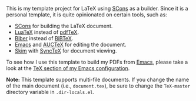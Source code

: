 This is my template project for LaTeX using [SCons][] as a builder. Since it is a personal template, it is quite opinionated on certain tools, such as:

* [SCons][] for building the LaTeX document.
* [LuaTeX][] instead of [pdfTeX][].
* [Biber][] instead of [BiBTeX][].
* [Emacs][] and [AUCTeX][] for editing the document.
* [Skim][] with [SyncTeX][] for document viewing.

To see how I use this template to build my PDFs from [Emacs][emacs], please take a look at the [TeX section of my Emacs configuration][sean-tex-emacs].

**Note:** This template supports multi-file documents. If you change the name of the main document (i.e., `document.tex`), be sure to change the `TeX-master` directory variable in `.dir-locals.el`.

[scons]: http://scons.org/
[luatex]: http://www.luatex.org/
[pdftex]: http://www.tug.org/applications/pdftex/
[biber]: http://biblatex-biber.sourceforge.net/
[bibtex]: http://www.ctan.org/pkg/bibtex
[emacs]: http://www.gnu.org/software/emacs/
[auctex]: http://www.gnu.org/software/auctex/
[skim]: http://skim-app.sourceforge.net/index.html
[synctex]: http://mactex-wiki.tug.org/wiki/index.php/SyncTeX
[sean-tex-emacs]: https://github.com/seanfisk/emacs/blob/sean/personal/personal-tex.el
